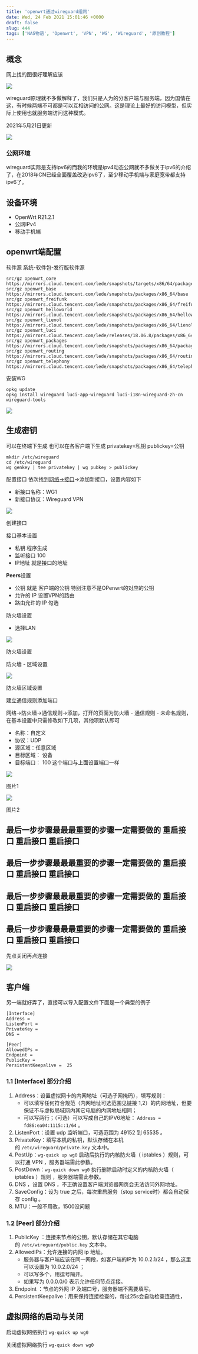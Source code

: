 ```yaml
---
title: 'openwrt通过wireguard组网'
date: Wed, 24 Feb 2021 15:01:46 +0000
draft: false
slug: 444 
tags: ['NAS物语', 'Openwrt', 'VPN', 'WG', 'Wireguard', '原创教程']
---
```


概念
--

网上找的图很好理解应该

![](https://gao4.top/wp-content/uploads/2021/02/Screenshot_2021-02-19-18-10-47-849_com.google.android.youtube-1024x473.jpg)

wireguard原理就不多做解释了，我们只是人为的分客户端与服务端，因为国情在这，有时候两端不可都是可以互相访问的公网。这是理论上最好的访问模型，但实际上使用也就服务端访问这种模式。

2021年5月21日更新

![](https://gao4.top/wp-content/uploads/2021/05/image-18.png)

### 公网环境

wireguard实际是支持ipv6的而我的环境是ipv4动态公网就不多做关于ipv6的介绍了，在2018年CN已经全面覆盖改造ipv6了，至少移动手机端与家庭宽带都支持ipv6了。

设备环境
----

*   OpenWrt R21.2.1
*   公网IPv4
*   移动手机端

openwrt端配置
----------

软件源 系统-软件包-发行版软件源

```
src/gz openwrt_core https://mirrors.cloud.tencent.com/lede/snapshots/targets/x86/64/packages
src/gz openwrt_base https://mirrors.cloud.tencent.com/lede/snapshots/packages/x86_64/base
src/gz openwrt_freifunk https://mirrors.cloud.tencent.com/lede/snapshots/packages/x86_64/freifunk
src/gz openwrt_helloworld https://mirrors.cloud.tencent.com/lede/snapshots/packages/x86_64/helloworld
src/gz openwrt_lienol https://mirrors.cloud.tencent.com/lede/snapshots/packages/x86_64/lienol
src/gz openwrt_luci https://mirrors.cloud.tencent.com/lede/releases/18.06.8/packages/x86_64/luci
src/gz openwrt_packages https://mirrors.cloud.tencent.com/lede/snapshots/packages/x86_64/packages
src/gz openwrt_routing https://mirrors.cloud.tencent.com/lede/snapshots/packages/x86_64/routing
src/gz openwrt_telephony https://mirrors.cloud.tencent.com/lede/snapshots/packages/x86_64/telephony
```

安装WG

```
opkg update
opkg install wireguard luci-app-wireguard luci-i18n-wireguard-zh-cn wireguard-tools
```

![](https://gao4.top/wp-content/uploads/2021/02/Snipaste_2021-02-24_15-01-01.png)

生成密钥
----

可以在终端下生成 也可以在各客户端下生成 privatekey\=私钥 publickey\=公钥

```
mkdir /etc/wireguard
cd /etc/wireguard
wg genkey | tee privatekey | wg pubkey > publickey
```

配置接口 依次找到[网络->接口](http://openwrt.lan/cgi-bin/luci/admin/network/network)\->添加新接口，设置内容如下

*   新接口名称：WG1
*   新接口协议：Wireguard VPN

![](https://gao4.top/wp-content/uploads/2021/02/Snipaste_2021-02-19_17-21-38-1024x386.png)

创建接口

接口基本设置

*   私钥 程序生成
*   监听接口 100
*   IP地址 就是接口的地址

**Peers**设置

*   公钥 就是 客户端的公钥 特别注意不是OPenwrt的对应的公钥
*   允许的 IP 设置VPN的路由
*   路由允许的 IP 勾选

防火墙设置

*   选择LAN

![](https://gao4.top/wp-content/uploads/2021/02/Snipaste_2021-02-19_17-33-33.png)

防火墙设置

防火墙 - 区域设置

![](https://gao4.top/wp-content/uploads/2021/02/Snipaste_2021-02-19_17-35-18-1024x635.png)

防火墙区域设置

建立通信规则添加端口

网络->防火墙->通信规则->添加，打开的页面为防火墙 - 通信规则 - 未命名规则，在基本设置中只需修改如下几项，其他项默认即可

*   名称：自定义
*   协议：UDP
*   源区域：任意区域
*   目标区域： 设备
*   目标端口： 100 这个端口与上面设置端口一样

![](https://gao4.top/wp-content/uploads/2021/02/Snipaste_2021-02-19_17-40-39.png)

图片1

![](https://gao4.top/wp-content/uploads/2021/02/Snipaste_2021-02-19_17-40-50.png)

图片2

最后一步步骤最最最重要的步骤一定需要做的 重启接口 重启接口 重启接口
-----------------------------------

最后一步步骤最最最重要的步骤一定需要做的 重启接口 重启接口 重启接口
-----------------------------------

最后一步步骤最最最重要的步骤一定需要做的 重启接口 重启接口 重启接口
-----------------------------------

最后一步步骤最最最重要的步骤一定需要做的 重启接口 重启接口 重启接口
-----------------------------------

先点关闭再点连接

![](https://gao4.top/wp-content/uploads/2021/02/Snipaste_2021-02-19_17-45-05.png)

客户端
---

另一端就好弄了，直接可以导入配置文件下面是一个典型的例子

```
[Interface]
Address =  
ListenPort =  
PrivateKey =  
DNS =  

[Peer]
AllowedIPs =  
Endpoint =  
PublicKey =  
PersistentKeepalive =  25
```

### 1.1 \[Interface\] 部分介绍

1.  Address：设置虚拟网卡的内网地址（可选子网掩码），填写规则：
    *   可以填写任何符合规范（内网地址可选范围见链接 1,2）的内网地址，但要保证不与虚拟局域网内其它电脑的内网地址相同；
    *   可以写两行；（可选）可以写成自己的IPV6地址： `Address = fd86:ea04:1115::1/64` 。
2.  ListenPort：设置 udp 监听端口，可选范围为 49152 到 65535 。
3.  PrivateKey：填写本机的私钥，默认存储在本机的 `/etc/wireguard/private.key` 文本中。
4.  PostUp：`wg-quick up wg0` 启动后执行的内核防火墙（ iptables ）规则，可以打通 VPN ，服务器端需此参数。
5.  PostDown：`wg-quick down wg0` 执行删除启动时定义的内核防火墙（ iptables ）规则 ，服务器端需此参数。
6.  DNS ，设置 DNS ，不正确设置客户端浏览器网页会无法访问外网地址。
7.  SaveConfig：设为 true 之后，每次重启服务（stop service时）都会自动保存 config 。
8.  MTU：一般不用改，1500没问题

### [](https://github.com/wgredlong/WireGuard/blob/master/2.%E7%94%A8%20wg-quick%20%E8%B0%83%E7%94%A8%20wg0.conf%20%E7%AE%A1%E7%90%86%20WireGuard.md#12-peer-%E9%83%A8%E5%88%86%E4%BB%8B%E7%BB%8D)1.2 \[Peer\] 部分介绍

1.  PublicKey ：连接来节点的公钥，默认存储在其它电脑的 `/etc/wireguard/public.key` 文本中。
2.  AllowedIPs：允许连接的内网 ip 地址。
    *   服务器与客户端应该在同一网段，如客户端的IP为 10.0.2.1/24 ，那么这里可以设置为 10.0.2.0/24 ；
    *   可以写多个，用逗号隔开。
    *   如果写为 0.0.0.0/0 表示允许任何节点连接。
3.  Endpoint ：节点的外网 IP 及端口号，服务器端不需要填写。
4.  PersistentKeepalive：用来保持连接检查的，每过25s会自动检查连通性，

虚拟网络的启动与关闭
----------

启动虚拟网络执行 `wg-quick up wg0`

关闭虚拟网络执行 `wg-quick down wg0`